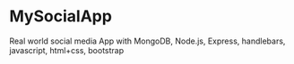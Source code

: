# MySocialApp
Real world social media App with MongoDB, Node.js, Express, handlebars, javascript, html+css, bootstrap
